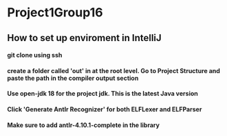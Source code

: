 # Project1Group16

## How to set up enviroment in IntelliJ

#### git clone using ssh

#### create a folder called 'out' in at the root level. Go to Project Structure and paste the path in the compiler output section

#### Use open-jdk 18 for the project jdk. This is the latest Java version

#### Click 'Generate Antlr Recognizer' for both ELFLexer and ELFParser

#### Make sure to add antlr-4.10.1-complete in the library